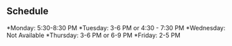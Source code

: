 ## Schedule

*Monday: 5:30-8:30 PM
*Tuesday: 3-6 PM or 4:30 - 7:30 PM
*Wednesday: Not Available
*Thursday: 3-6 PM or 6-9 PM
*Friday: 2-5 PM
